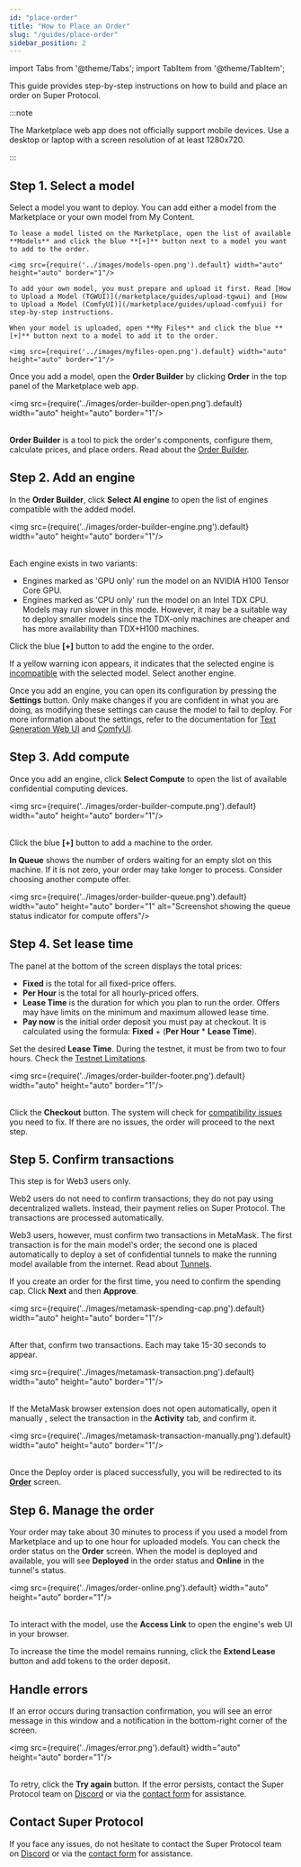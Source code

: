 ```yaml
---
id: "place-order"
title: "How to Place an Order"
slug: "/guides/place-order"
sidebar_position: 2
---
```


import Tabs from '@theme/Tabs';
import TabItem from '@theme/TabItem';

This guide provides step-by-step instructions on how to build and place an order on Super Protocol.

:::note

The Marketplace web app does not officially support mobile devices. Use a desktop or laptop with a screen resolution of at least 1280x720.

:::

## Step 1. Select a model

Select a model you want to deploy. You can add either a model from the Marketplace or your own model from My Content.

<Tabs>
  <TabItem value="marketplace" label="Marketplace" default>

    To lease a model listed on the Marketplace, open the list of available **Models** and click the blue **[+]** button next to a model you want to add to the order.

    <img src={require('../images/models-open.png').default} width="auto" height="auto" border="1"/>

  </TabItem>
  <TabItem value="my-content" label="My Content">

    To add your own model, you must prepare and upload it first. Read [How to Upload a Model (TGWUI)](/marketplace/guides/upload-tgwui) and [How to Upload a Model (ComfyUI)](/marketplace/guides/upload-comfyui) for step-by-step instructions.

    When your model is uploaded, open **My Files** and click the blue **[+]** button next to a model to add it to the order.

    <img src={require('../images/myfiles-open.png').default} width="auto" height="auto" border="1"/>

  </TabItem>
</Tabs>

Once you add a model, open the **Order Builder** by clicking **Order** in the top panel of the Marketplace web app.

<img src={require('../images/order-builder-open.png').default} width="auto" height="auto" border="1"/>
<br/>
<br/>

**Order Builder** is a tool to pick the order's components, configure them, calculate prices, and place orders. Read about the [Order Builder](/marketplace/orders/order-builder).

## Step 2. Add an engine

In the **Order Builder**, click **Select AI engine** to open the list of engines compatible with the added model.

<img src={require('../images/order-builder-engine.png').default} width="auto" height="auto" border="1"/> 
<br/>
<br/>

Each engine exists in two variants:

- Engines marked as 'GPU only' run the model on an NVIDIA H100 Tensor Core GPU.
- Engines marked as 'CPU only' run the model on an Intel TDX CPU. Models may run slower in this mode. However, it may be a suitable way to deploy smaller models since the TDX-only machines are cheaper and has more availability than TDX+H100 machines.

Click the blue **[+]** button to add the engine to the order.

If a yellow warning icon appears, it indicates that the selected engine is [incompatible](/marketplace/orders/order-builder/compatibility) with the selected model. Select another engine.

Once you add an engine, you can open its configuration by pressing the **Settings** button. Only make changes if you are confident in what you are doing, as modifying these settings can cause the model to fail to deploy. For more information about the settings, refer to the documentation for [Text Generation Web UI](https://github.com/oobabooga/text-generation-webui/wiki) and [ComfyUI](https://docs.comfy.org/).

## Step 3. Add compute

Once you add an engine, click **Select Compute** to open the list of available confidential computing devices.

<img src={require('../images/order-builder-compute.png').default} width="auto" height="auto" border="1"/>
<br/>
<br/>

Click the blue **[+]** button to add a machine to the order.

**In Queue** shows the number of orders waiting for an empty slot on this machine. If it is not zero, your order may take longer to process. Consider choosing another compute offer.

<img src={require('../images/order-builder-queue.png').default} width="auto" height="auto" border="1" alt="Screenshot showing the queue status indicator for compute offers"/>
<br/>

## Step 4. Set lease time

The panel at the bottom of the screen displays the total prices:

- **Fixed** is the total for all fixed-price offers.
- **Per Hour** is the total for all hourly-priced offers.
- **Lease Time** is the duration for which you plan to run the order. Offers may have limits on the minimum and maximum allowed lease time.
- **Pay now** is the initial order deposit you must pay at checkout. It is calculated using the formula: **Fixed** + (**Per Hour** * **Lease Time**).

Set the desired **Lease Time**. During the testnet, it must be from two to four hours. Check the [Testnet Limitations](/marketplace/limitations).

<img src={require('../images/order-builder-footer.png').default} width="auto" height="auto" border="1"/>
<br/>
<br/>

Click the **Checkout** button. The system will check for [compatibility issues](/marketplace/orders/order-builder/compatibility) you need to fix. If there are no issues, the order will proceed to the next step.

## Step 5. Confirm transactions

This step is for Web3 users only.

Web2 users do not need to confirm transactions; they do not pay using decentralized wallets. Instead, their payment relies on Super Protocol. The transactions are processed automatically.

Web3 users, however, must confirm two transactions in MetaMask. The first transaction is for the main model's order; the second one is placed automatically to deploy a set of confidential tunnels to make the running model available from the internet. Read about [Tunnels](/fundamentals/tunnels).

If you create an order for the first time, you need to confirm the spending cap. Click **Next** and then **Approve**.

<img src={require('../images/metamask-spending-cap.png').default} width="auto" height="auto" border="1"/>
<br/>
<br/>

After that, confirm two transactions. Each may take 15-30 seconds to appear.

<img src={require('../images/metamask-transaction.png').default} width="auto" height="auto" border="1"/>
<br/>
<br/>

If the MetaMask browser extension does not open automatically, open it manually , select the transaction in the **Activity** tab, and confirm it.

<img src={require('../images/metamask-transaction-manually.png').default} width="auto" height="auto" border="1"/>
<br/>
<br/>

Once the Deploy order is placed successfully, you will be redirected to its [**Order**](/marketplace/orders/order) screen.

## Step 6. Manage the order

Your order may take about 30 minutes to process if you used a model from Marketplace and up to one hour for uploaded models. You can check the order status on the **Order** screen. When the model is deployed and available, you will see **Deployed** in the order status and **Online** in the tunnel's status.

<img src={require('../images/order-online.png').default} width="auto" height="auto" border="1"/>
<br/>
<br/>

To interact with the model, use the **Access Link** to open the engine's web UI in your browser.

To increase the time the model remains running, click the **Extend Lease** button and add tokens to the order deposit.

## Handle errors

If an error occurs during transaction confirmation, you will see an error message in this window and a notification in the bottom-right corner of the screen.

<img src={require('../images/error.png').default} width="auto" height="auto" border="1"/>
<br/>
<br/>

To retry, click the **Try again** button. If the error persists, contact the Super Protocol team on [Discord](https://discord.gg/superprotocol) or via the [contact form](https://superprotocol.zendesk.com/hc/en-us/requests/new) for assistance.

## Contact Super Protocol

If you face any issues, do not hesitate to contact the Super Protocol team on [Discord](https://discord.gg/superprotocol) or via the [contact form](https://superprotocol.zendesk.com/hc/en-us/requests/new) for assistance.